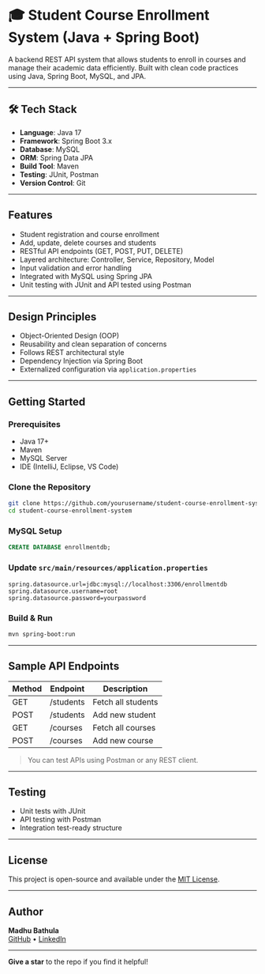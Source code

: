 # 🎓 Student Course Enrollment System (Java + Spring Boot)

A backend REST API system that allows students to enroll in courses and manage their academic data efficiently. Built with clean code practices using Java, Spring Boot, MySQL, and JPA.

---

## 🛠️ Tech Stack

- **Language**: Java 17
- **Framework**: Spring Boot 3.x
- **Database**: MySQL
- **ORM**: Spring Data JPA
- **Build Tool**: Maven
- **Testing**: JUnit, Postman
- **Version Control**: Git

---

##  Features

-  Student registration and course enrollment
-  Add, update, delete courses and students
-  RESTful API endpoints (GET, POST, PUT, DELETE)
-  Layered architecture: Controller, Service, Repository, Model
-  Input validation and error handling
-  Integrated with MySQL using Spring JPA
-  Unit testing with JUnit and API tested using Postman

---

##  Design Principles

-  Object-Oriented Design (OOP)
-  Reusability and clean separation of concerns
-  Follows REST architectural style
-  Dependency Injection via Spring Boot
-  Externalized configuration via `application.properties`

---

## Getting Started

### Prerequisites
- Java 17+
- Maven
- MySQL Server
- IDE (IntelliJ, Eclipse, VS Code)

### Clone the Repository
```bash
git clone https://github.com/yourusername/student-course-enrollment-system.git
cd student-course-enrollment-system
```

### MySQL Setup
```sql
CREATE DATABASE enrollmentdb;
```

### Update `src/main/resources/application.properties`
```properties
spring.datasource.url=jdbc:mysql://localhost:3306/enrollmentdb
spring.datasource.username=root
spring.datasource.password=yourpassword
```

### Build & Run
```bash
mvn spring-boot:run
```

---

##  Sample API Endpoints

| Method | Endpoint               | Description             |
|--------|------------------------|-------------------------|
| GET    | /students              | Fetch all students      |
| POST   | /students              | Add new student         |
| GET    | /courses               | Fetch all courses       |
| POST   | /courses               | Add new course          |

> You can test APIs using Postman or any REST client.

---

##  Testing

-  Unit tests with JUnit
-  API testing with Postman
-  Integration test-ready structure

---

##  License

This project is open-source and available under the [MIT License](LICENSE).

---

##  Author

**Madhu Bathula**  
[GitHub](https://github.com/Madhu4754) • [LinkedIn](https://linkedin.com/in/yourprofile)  

---

**Give a star** to the repo if you find it helpful!